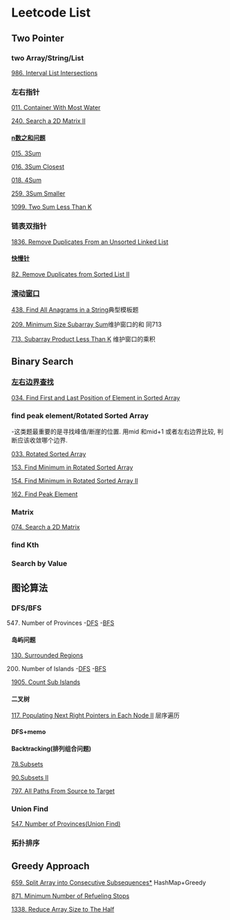 # Leetcode List
## Two Pointer
### two Array/String/List
[986. Interval List Intersections](https://github.com/youdanzh/Leetcode/blob/main/TwoPointers/LCproblems/986.%20Interval%20List%20Intersections.java)
### 左右指针
[011. Container With Most Water](https://github.com/youdanzh/Leetcode/blob/main/TwoPointers/LCproblems/011.%20Container%20With%20Most%20Water.java)

[240. Search a 2D Matrix II](https://github.com/youdanzh/Leetcode/blob/main/TwoPointers/LCproblems/240.%20Search%20a%202D%20Matrix%20II.java)

#### [n数之和问题](https://github.com/youdanzh/Leetcode/blob/main/TwoPointers/two_sum_template.java)
[015. 3Sum](https://github.com/youdanzh/Leetcode/blob/main/TwoPointers/LCproblems/015.3Sum.java)

[016. 3Sum Closest](https://github.com/youdanzh/Leetcode/blob/main/TwoPointers/LCproblems/016.3Sum%20closest.java)

[018. 4Sum](https://github.com/youdanzh/Leetcode/blob/main/TwoPointers/LCproblems/18.%204Sum.java)

[259. 3Sum Smaller](https://github.com/youdanzh/Leetcode/blob/main/TwoPointers/LCproblems/259.3Sum%20Smaller.java)

[1099. Two Sum Less Than K](https://github.com/youdanzh/Leetcode/blob/main/TwoPointers/LCproblems/1099.%20Two%20Sum%20Less%20Than%20K.java)
### 链表双指针
[1836. Remove Duplicates From an Unsorted Linked List](https://github.com/youdanzh/Leetcode/blob/main/TwoPointers/LCproblems/1836.%20Remove%20Duplicates%20From%20an%20Unsorted%20Linked%20List.java)
#### [快慢针](https://github.com/youdanzh/Leetcode/blob/main/TwoPointers/Fast_slow.java)
[82. Remove Duplicates from Sorted List II](https://github.com/youdanzh/Leetcode/blob/main/TwoPointers/LCproblems/82.%20Remove%20Duplicates%20from%20Sorted%20List%20II.java)
### [滑动窗口](https://github.com/youdanzh/Leetcode/blob/main/TwoPointers/LCproblems/438.%20Find%20All%20Anagrams%20in%20a%20String.java)
[438. Find All Anagrams in a String](https://github.com/youdanzh/Leetcode/blob/main/TwoPointers/LCproblems/438.%20Find%20All%20Anagrams%20in%20a%20String.java)典型模板题

[209. Minimum Size Subarray Sum](https://github.com/youdanzh/Leetcode/blob/main/TwoPointers/LCproblems/209.%20Minimum%20Size%20Subarray%20Sum.java)维护窗口的和 同713

[713. Subarray Product Less Than K](https://github.com/youdanzh/Leetcode/blob/main/TwoPointers/LCproblems/713.%20Subarray%20Product%20Less%20Than%20K.java)
维护窗口的乘积
## Binary Search
### [左右边界查找](https://github.com/youdanzh/Leetcode/blob/main/BinarySearch/left_right_bound_template.java)
[034. Find First and Last Position of Element in Sorted Array](https://github.com/youdanzh/Leetcode/blob/main/BinarySearch/LCproblems/034.Find%20First%20and%20Last%20Position%20of%20Element%20in%20Sorted%20Array.java)
### find peak element/Rotated Sorted Array
-这类题最重要的是寻找峰值/断崖的位置. 用mid 和mid+1 或者左右边界比较, 判断应该收敛哪个边界.

[033. Rotated Sorted Array](https://github.com/youdanzh/Leetcode/blob/main/BinarySearch/LCproblems/033.Search%20in%20Rotated%20Sorted%20Array.java) 


[153. Find Minimum in Rotated Sorted Array](https://github.com/youdanzh/Leetcode/blob/main/BinarySearch/LCproblems/153.%20Find%20Minimum%20in%20Rotated%20Sorted%20Array.java)

[154. Find Minimum in Rotated Sorted Array II](https://github.com/youdanzh/Leetcode/blob/main/BinarySearch/LCproblems/154.%20Find%20Minimum%20in%20Rotated%20Sorted%20Array%20II.java)

[162. Find Peak Element](https://github.com/youdanzh/Leetcode/blob/main/BinarySearch/LCproblems/162.%20Find%20Peak%20Element.java)
### Matrix
[074. Search a 2D Matrix](https://github.com/youdanzh/Leetcode/blob/main/BinarySearch/LCproblems/074.Search%20a%202D%20matrix.java)
### find Kth 

### Search by Value
## 图论算法
### DFS/BFS
547. Number of Provinces
    -[DFS](https://github.com/youdanzh/Leetcode/blob/main/Graph/DFS/547.%20Number%20of%20Provinces(DFS).java)
    -[BFS](https://github.com/youdanzh/Leetcode/blob/main/Graph/BFS/547.%20Number%20of%20Provinces(BFS).java)
#### 岛屿问题

[130. Surrounded Regions](https://github.com/youdanzh/Leetcode/blob/main/Graph/DFS/130.%20Surrounded%20Regions(DFS).java)

200. Number of Islands
    -[DFS](https://github.com/youdanzh/Leetcode/blob/main/Graph/DFS/200.%20Number%20of%20Islands(DFS).java)
    -[BFS](https://github.com/youdanzh/Leetcode/blob/main/Graph/BFS/200.%20Number%20of%20Islands(BFS).java)
    
[1905. Count Sub Islands](https://github.com/youdanzh/Leetcode/blob/main/Graph/DFS/1905.%20Count%20Sub%20Islands(DFS).java)

#### 二叉树
[117. Populating Next Right Pointers in Each Node II](https://github.com/youdanzh/Leetcode/blob/main/Graph/BFS/117.%20Populating%20Next%20Right%20Pointers%20in%20Each%20Node%20II.java) 层序遍历
#### DFS+memo

#### Backtracking(排列组合问题)

[78.Subsets](https://github.com/youdanzh/Leetcode/blob/main/Graph/DFS/78.%20Subsets(backtracking).java)

[90.Subsets II](https://github.com/youdanzh/Leetcode/blob/main/Graph/DFS/90.%20Subset%20II(backtracking).java)

[797. All Paths From Source to Target](https://github.com/youdanzh/Leetcode/blob/main/Graph/DFS/797.%20All%20Paths%20From%20Source%20to%20Target(backtracking).java)


### Union Find
[547. Number of Provinces(Union Find)](https://github.com/youdanzh/Leetcode/blob/main/Graph/UnionFind/547.%20Number%20of%20Provinces(Union).java)
### 拓扑排序

## Greedy Approach
[659. Split Array into Consecutive Subsequences*](https://github.com/youdanzh/Leetcode/blob/main/Greedy/659.%20Split%20Array%20into%20Consecutive%20Subsequences*.java) HashMap+Greedy

[871. Minimum Number of Refueling Stops](https://github.com/youdanzh/Leetcode/blob/main/Greedy/871.%20Minimum%20Number%20of%20Refueling%20Stops.java)

[1338. Reduce Array Size to The Half](https://github.com/youdanzh/Leetcode/blob/main/Greedy/1338.%20Reduce%20Array%20Size%20to%20The%20Half.java)

